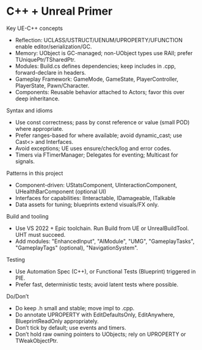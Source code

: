 # C++ + Unreal Primer

Key UE-C++ concepts

- Reflection: UCLASS/USTRUCT/UENUM/UPROPERTY/UFUNCTION enable editor/serialization/GC.
- Memory: UObject is GC-managed; non-UObject types use RAII; prefer TUniquePtr/TSharedPtr.
- Modules: Build.cs defines dependencies; keep includes in .cpp, forward-declare in headers.
- Gameplay Framework: GameMode, GameState, PlayerController, PlayerState, Pawn/Character.
- Components: Reusable behavior attached to Actors; favor this over deep inheritance.

Syntax and idioms

- Use const correctness; pass by const reference or value (small POD) where appropriate.
- Prefer ranges-based for where available; avoid dynamic_cast; use Cast<> and Interfaces.
- Avoid exceptions; UE uses ensure/check/log and error codes.
- Timers via FTimerManager; Delegates for eventing; Multicast for signals.

Patterns in this project

- Component-driven: UStatsComponent, UInteractionComponent, UHealthBarComponent (optional UI)
- Interfaces for capabilities: IInteractable, IDamageable, ITalkable
- Data assets for tuning; blueprints extend visuals/FX only.

Build and tooling

- Use VS 2022 + Epic toolchain. Run Build from UE or UnrealBuildTool. UHT must succeed.
- Add modules: "EnhancedInput", "AIModule", "UMG", "GameplayTasks", "GameplayTags" (optional), "NavigationSystem".

Testing

- Use Automation Spec (C++), or Functional Tests (Blueprint) triggered in PIE.
- Prefer fast, deterministic tests; avoid latent tests where possible.

Do/Don’t

- Do keep .h small and stable; move impl to .cpp.
- Do annotate UPROPERTY with EditDefaultsOnly, EditAnywhere, BlueprintReadOnly appropriately.
- Don’t tick by default; use events and timers.
- Don’t hold raw owning pointers to UObjects; rely on UPROPERTY or TWeakObjectPtr.
